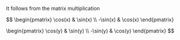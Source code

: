 It follows from the matrix multiplication

$$
\begin{pmatrix} \cos(x) & \sin(x) \\\\ -\sin(x) & \cos(x) \end{pmatrix}

\begin{pmatrix} \cos(y) & \sin(y) \\\\ -\sin(y) & \cos(y) \end{pmatrix} 
$$
